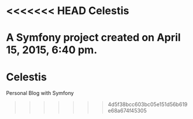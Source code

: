 <<<<<<< HEAD
Celestis
========

A Symfony project created on April 15, 2015, 6:40 pm.
=======
# Celestis
Personal Blog with Symfony
>>>>>>> 4d5f38bcc603bc05e151d56b619e68a674f45305
